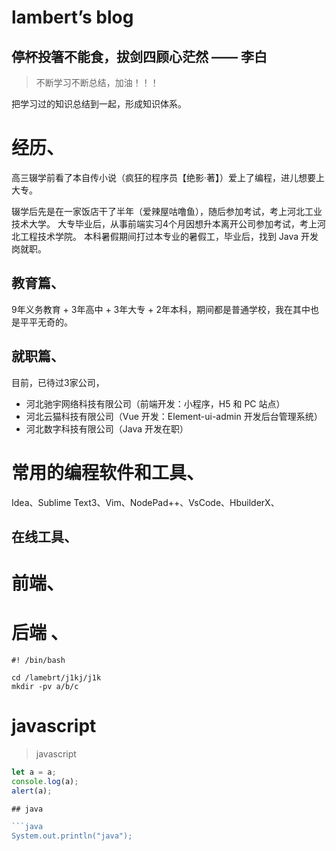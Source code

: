 # lambert’s blog

## 停杯投箸不能食，拔剑四顾心茫然 —— 李白

> 不断学习不断总结，加油！！！

把学习过的知识总结到一起，形成知识体系。

# 经历、

高三辍学前看了本自传小说（疯狂的程序员【绝影·著】）爱上了编程，进儿想要上大专。

辍学后先是在一家饭店干了半年（爱辣屋咕噜鱼），随后参加考试，考上河北工业技术大学。
大专毕业后，从事前端实习4个月因想升本离开公司参加考试，考上河北工程技术学院。
本科暑假期间打过本专业的暑假工，毕业后，找到 Java 开发岗就职。



## 教育篇、

9年义务教育 + 3年高中 + 3年大专 + 2年本科，期间都是普通学校，我在其中也是平平无奇的。

## 就职篇、

目前，已待过3家公司，

- 河北驰宇网络科技有限公司（前端开发：小程序，H5 和 PC 站点）
- 河北云猫科技有限公司（Vue 开发：Element-ui-admin 开发后台管理系统）
- 河北数字科技有限公司（Java 开发在职）

# 常用的编程软件和工具、

Idea、Sublime Text3、Vim、NodePad++、VsCode、HbuilderX、

## 在线工具、



# 前端、

# 后端 、

```shell
#! /bin/bash

cd /lamebrt/j1kj/j1k
mkdir -pv a/b/c

```

# javascript

> javascript

```javascript
let a = a;
console.log(a);
alert(a);

## java

```java
System.out.println("java");

```
